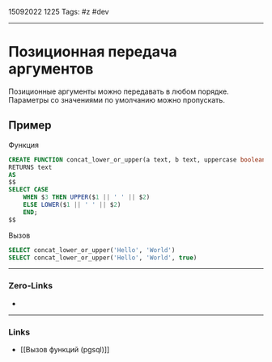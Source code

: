 15092022 1225
Tags: #z #dev

---
# Позиционная передача аргументов

Позиционные аргументы можно передавать в любом порядке. Параметры со значениями по умолчанию можно пропускать.

## Пример

Функция

```sql
CREATE FUNCTION concat_lower_or_upper(a text, b text, uppercase boolean DEFAULT false)
RETURNS text
AS
$$
SELECT CASE
    WHEN $3 THEN UPPER($1 || ' ' || $2)
    ELSE LOWER($1 || ' ' || $2)
    END;
$$
```

Вызов

```sql
SELECT concat_lower_or_upper('Hello', 'World')
SELECT concat_lower_or_upper('Hello', 'World', true)
```


---
### Zero-Links
- 

---
### Links
- [[Вызов функций (pgsql)]]